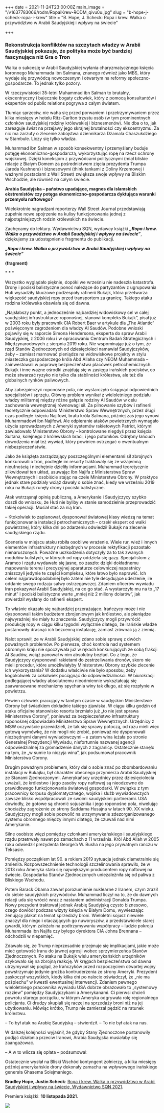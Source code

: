 +++
date = 2021-11-24T23:00:00Z
main_image = "/v1637783066/rodm/RopaiKrew-RODM_qivu0u.jpg"
slug = "b-hope-j-scheck-ropa-i-krew"
title = "B. Hope, J. Scheck: Ropa i krew. Walka o przywództwo w Arabii Saudyjskiej i wpływy na świecie"

+++
### **Rekonstrukcja konfliktów na szczytach władzy w Arabii Saudyjskiej pokazuje, że polityka może być bardziej fascynująca niż Gra o Tron**

Walka o sukcesję w Arabii Saudyjskiej wyłania charyzmatycznego księcia koronnego Muhammada ibn Salmana, znanego również jako MBS, który wydaje się przywódcą nowoczesnym i otwartym na reformy społeczno-gospodarcze. To jednak tylko pozory.

W rzeczywistości 35-letni Muhammad ibn Salman to brutalny, ekscentryczny i bajecznie bogaty człowiek, który z pomocą konsultantów i ekspertów od public relations pogrywa z całym światem.

Tłumiąc sprzeciw, nie waha się przed porwaniem i przetrzymywaniem przez kilka miesięcy w hotelu Ritz-Carlton trzystu osób (w tym prominentnych członków saudyjskiej rodziny królewskiej i biznesmenów). Nie dba o to, jak zareaguje świat na przejawy jego skrajnej brutalności czy ekscentryzmu. Za nic ma zarzuty o zlecenie zabójstwa dziennikarza Dżamala Chaszukdżiego w Stambule. Liczy się tylko władza.

Muhammad ibn Salman w sposób konsekwentny i przemyślany buduje potęgę ekonomiczno-gospodarczą, wykorzystując ropę na rzecz ochrony wojskowej. Dzięki koneksjom z przywódcami politycznymi (miał bliskie relacje z Białym Domem za pośrednictwem zięcia prezydenta Trumpa Jareda Kushnera) i biznesowymi (think tankami z Doliny Krzemowej i ważnymi postaciami z Wall Street) zwiększa swoje wpływy na Bliskim Wschodzie, ale również na całym świecie.

**Arabia Saudyjska – państwo upadające, magnes dla islamskich ekstremistów czy potęga ekonomiczno-gospodarcza dyktująca warunki przemysłu naftowego?**

Wielokrotnie nagradzani reporterzy Wall Street Journal przedstawiają zupełnie nowe spojrzenie na kulisy funkcjonowania jednej z najpotężniejszych rodzin królewskich na świecie.

Zachęcamy do lektury. Wydawnictwu SQN, wydawcy książki **_„Ropa i krew. Walka o przywództwo w Arabii Saudyjskiej i wpływy na świecie”_**, dziękujemy za udostępnienie fragmentu do publikacji.

**_„Ropa i krew. Walka o przywództwo w Arabii Saudyjskiej i wpływy na świecie”_**

**(fragment)**

\* * *

Wszystko wyglądało pięknie, dopóki we wrześniu nie nadeszła katastrofa. Drony i pociski balistyczne ponoć należące do partyzantów z ugrupowania Huti wysadziły kluczowe podzespoły rafinerii Bukajk, która przetwarza większość saudyjskiej ropy przed transportem za granicę. Takiego ataku rodzina królewska obawiała się od dawna.

„Najsłabszy punkt, a jednocześnie najbardziej widowiskowy cel w całej saudyjskiej infrastrukturze roponośnej, stanowi kompleks Bukajk”, pisał już w 2003 roku były pracownik CIA Robert Baer w artykule dla „The Atlantic” poświęconym zagrożeniom dla władzy Al Saudów. Podobne wnioski pojawiły się w raporcie Simona Hendersona, eksperta do spraw Arabii Saudyjskiej, z 2006 roku i w opracowaniu Centrum Badań Strategicznych i Międzynarodowych z sierpnia 2019 roku. Nie wspominając już o tym, że rząd Stanów Zjednoczonych od dziesięcioleci namawiał Saudyjczyków, żeby – zamiast marnować pieniądze na widowiskowe projekty w stylu miasteczka gospodarczego króla Abd Allaha czy NEOM Muhammada – zainwestowali w poprawę bezpieczeństwa placówek petrochemicznych. Bukajk i inne ważne ośrodki znajdują się w zasięgu irańskich pocisków, co może stwarzać ryzyko nie tylko dla stabilności królestwa, ale też dla globalnych rynków paliwowych.

Aby zabezpieczyć roponośne pola, nie wystarczyło ściągnąć odpowiednich specjalistów i sprzętu. Główny problem wynikał z wieloletniego podziału władzy militarnej między różne gałęzie rodziny Al Saudów w celu zachowania wewnętrznej równowagi sił. Za pilnowanie szybów i rafinerii teoretycznie odpowiadało Ministerstwo Spraw Wewnętrznych, przez długi czas podległe księciu Najifowi, bratu króla Salmana, później zaś jego synowi Muhammadowi ibn Najifowi. Ale odpieranie ataków powietrznych wymagało użycia sprowadzanych z Ameryki systemów rakietowych Patriot, którymi zawiadowało Ministerstwo Obrony – kontrolowane niegdyś przez księcia Sultana, kolejnego z królewskich braci, i jego potomków. Odrębny łańcuch dowodzenia miał też wywiad, który powinien ostrzegać o ewentualnym niebezpieczeństwie.

Jako że książęta zarządzający poszczególnymi elementami sił zbrojnych konkurowali o tron, podległe im resorty traktowały się ze wzajemną nieufnością i niechętnie dzieliły informacjami. Muhammad teoretycznie zlikwidował ten układ, usuwając Ibn Najifa z Ministerstwa Spraw Wewnętrznych i osobiście stając na czele Ministerstwa Obrony. W praktyce jednak stare podziały wciąż dawały o sobie znać, kiedy we wrześniu 2019 roku na Bukajk runęły drony i pociski balistyczne.

Atak wstrząsnął opinią publiczną, a Amerykanie i Saudyjczycy szybko doszli do wniosku, że Huti nie byliby w stanie samodzielnie przeprowadzić takiej operacji. Musiał stać za nią Iran.

– Ktokolwiek to zaplanował, dysponował światowej klasy wiedzą na temat funkcjonowania instalacji petrochemicznych – orzekł ekspert od walki powietrznej, który kilka dni po zdarzeniu odwiedził Bukajk na zlecenie saudyjskiego rządu.

Sceneria w miejscu ataku robiła osobliwe wrażenie. Wiele rur, wież i innych elementów infrastruktury niezbędnych w procesie rektyfikacji pozostało nienaruszonych. Poważne uszkodzenia dotyczyły za to tak zwanych modułów kulistych, w których od ropy oddziela się gazy. Specjalistom z Aramco i rządu wydawało się jasne, co zaszło: dzięki dokładnemu mapowaniu terenu i precyzyjnej aparaturze celowniczej napastnicy zniszczyli jedynie te części kompleksu, które łatwo było naprawić. Ich celem najprawdopodobniej było zatem nie tyle decydujące uderzenie, ile oddanie swego rodzaju salwy ostrzegawczej. Zdaniem oficerów wywiadu Iran pokazywał Arabii Saudyjskiej, na co go stać. A wystarczyło mu na to „17 minut” i pociski balistyczne warte „mniej niż 2 miliony dolarów”, jak stwierdził wysłany do rafinerii ekspert.

To właśnie okazało się najbardziej przerażające. Irańczycy może i nie dysponowali takim budżetem zbrojeniowym jak królestwo, ale pieniądze najwyraźniej nie miały tu znaczenia. Saudyjczycy mogli przywrócić produkcję ropy w ciągu kilku tygodni wyłącznie dlatego, że irańskie władze postanowiły drasnąć ich bezcenną instalację, zamiast zrównać ją z ziemią.

Nalot sprawił, że w Arabii Saudyjskiej zdano sobie sprawę z dwóch poważnych problemów. Po pierwsze, choć kontrola nad systemem obronnym kraju nie spoczywała już w rękach konkurujących ze sobą frakcji Al Saudów, wciąż panował w nim absolutny bezład. Co z tego, że Saudyjczycy dysponowali rakietami do zestrzeliwania dronów, skoro nie mieli procedur, które umożliwiałyby Ministerstwu Obrony szybkie zlecenie ich wykorzystania? W dodatku właściwie nie było sposobu, żeby kogokolwiek za cokolwiek pociągnąć do odpowiedzialności. W biurokracji podlegającej władcy absolutnemu nieodmiennie wykształcają się zaawansowane mechanizmy spychania winy tak długo, aż się rozpłynie w powietrzu.

Pewien człowiek pracujący w tamtym czasie w saudyjskim Ministerstwie Obrony był świadkiem dokładnie takiego zjawiska. W ciągu kilku godzin od ataku oficjalne stanowisko resortu brzmiało już „to nie jest sprawa Ministerstwa Obrony”, ponieważ za bezpieczeństwo infrastruktury roponośnej odpowiadało Ministerstwo Spraw Wewnętrznych. Urzędnicy z MSW oczywiście przewidzieli, że tak się sprawy potoczą, od razu mieli więc gotową wymówkę, że nie mogli nic zrobić, ponieważ nie dysponowali niezbędnymi danymi wywiadowczymi – a zatem wina leżała po stronie Generalnej Prezydencji Wywiadu, niefortunnie nazwanej agencji odpowiedzialnej za gromadzenie danych z zagranicy. Ostatecznie stanęło na tym, że „w sumie to niczyja wina”, jak podsumował pracownik Ministerstwa Obrony.

Drugim poważnym problemem, który dał o sobie znać po zbombardowaniu instalacji w Bukajku, był charakter obecnego przymierza Arabii Saudyjskiej ze Stanami Zjednoczonymi. Amerykańscy urzędnicy przez dziesięciolecia uważali, że królestwo i jego zasoby ropy naftowej są nieodzowne do prawidłowego funkcjonowania światowej gospodarki. W związku z tym pracownicy korpusu dyplomatycznego, wojska i służb wywiadowczych zawsze blisko współpracowali ze swoimi saudyjskimi partnerami. USA dowiodły, że gotowe są chronić sojusznika i jego roponośne pola, niwelując chociażby zagrożenie ze strony Saddama Husajna w latach 90. XX wieku. Saudyjczycy mogli sobie pozwolić na utrzymywanie zdezorganizowanego systemu obronnego między innymi dlatego, że czuwali nad nimi Amerykanie.

Silne osobiste więzi pomiędzy członkami amerykańskiego i saudyjskiego rządu przetrwały nawet po zamachach z 11 września. Król Abd Allah w 2005 roku odwiedził prezydenta George’a W. Busha na jego prywatnym ranczu w Teksasie.

Pomiędzy początkiem lat 90. a rokiem 2019 sytuacja jednak diametralnie się zmieniła. Rozpowszechnienie technologii szczelinowania sprawiło, że w 2013 roku Ameryka stała się największym producentem ropy naftowej na świecie. Gospodarka Stanów Zjednoczonych uniezależniła się od paliwa z Bliskiego Wschodu.

Potem Barack Obama zawarł porozumienie nuklearne z Iranem, czym zraził do siebie saudyjskich przywódców. Muhammad liczył na to, że do dawnych relacji uda się wrócić wraz z nastaniem administracji Donalda Trumpa. Nowy prezydent traktował jednak Arabię Saudyjską czysto biznesowo, czego dowiódł podczas wizyty księcia w Białym Domu, wywieszając żenujący plakat na temat sprzedaży broni. Wieloletni sojusz niewiele znaczył dla niego i otaczających go nuworyszów, a przedstawiciele starej gwardii, którym zależało na podtrzymywaniu współpracy – ludzie pokroju Muhammada ibn Najifa czy byłego dyrektora CIA Johna Brennana – odchodzili w niepamięć.

Zdawało się, że Trump nieprzesadnie przejmuje się implikacjami, jakie może mieć gotowość Iranu do jawnej agresji wobec sprzymierzeńca Stanów Zjednoczonych. Po ataku na Bukajk wielu amerykańskich urzędników szykowało się na zbrojną reakcję. W kręgach bezpieczeństwa od dawna utrzymywał się pogląd, że Irańczyków przed rozpoczęciem otwartej wojny powstrzymuje jedynie groźba kontruderzenia ze strony Ameryki. Prezydent zaskoczył wszystkich, kiedy kilka dni po nalocie oświadczył, że „nie ma pośpiechu” w kwestii ewentualnej interwencji. Zdaniem pewnego wieloletniego pracownika wywiadu USA dobrze obrazowało to „systemowy rozziew” pomiędzy Saudyjczykami a Amerykanami. Ci pierwsi chcieli powrotu starego porządku, w którym Ameryka odgrywała rolę regionalnego policjanta. Ci drudzy skupiali się raczej na sprzedaży broni niż na jej użytkowaniu. Mówiąc krótko, Trump nie zamierzał pędzić na ratunek królestwu.

– To był atak na Arabię Saudyjską – stwierdził. – To nie był atak na nas.

W dalszej kolejności wyjaśnił, że gdyby Stany Zjednoczone postanowiły podjąć działania przeciw Iranowi, Arabia Saudyjska musiałaby się zaangażować.

– A w to wlicza się opłata – podsumował.

Ostatecznie wysłał na Bliski Wschód kontyngent żołnierzy, a kilka miesięcy później amerykańskie drony dokonały zamachu na wpływowego irańskiego generała Ghasema Solejmaniego.

**Bradley Hope, Justin Scheck**: [Ropa i krew. Walka o przywództwo w Arabii Saudyjskiej i wpływy na świecie, Wydawnictwo SQN 2021](https://www.wsqn.pl/ksiazki/ropa-i-krew/ "https://www.wsqn.pl/ksiazki/ropa-i-krew/").

Premiera książki: **10 listopada 2021**.

![](https://res.cloudinary.com/inspro/image/upload/v1637784140/rodm/RopaiKrew-800x800-RODM_pxuuoj.jpg)